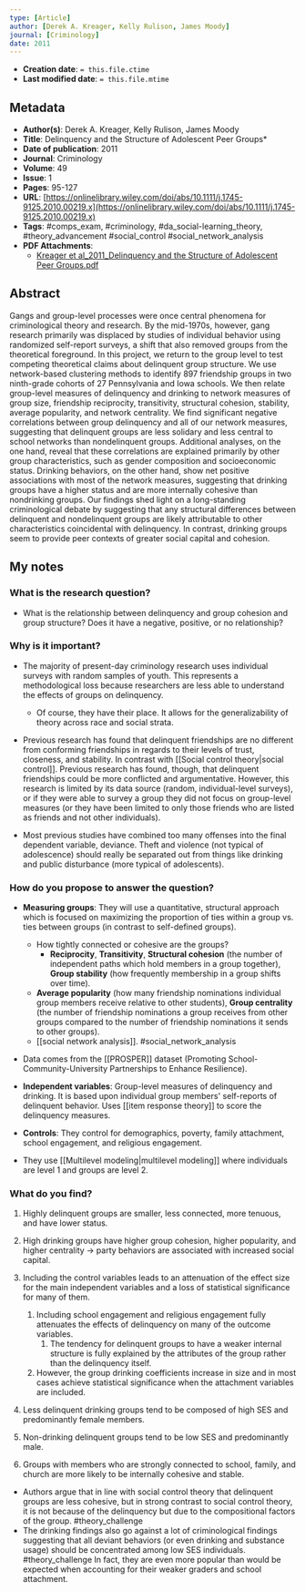 ```yaml
---
type: [Article]
author: [Derek A. Kreager, Kelly Rulison, James Moody]
journal: [Criminology]
date: 2011
---
```


* **Creation date**: `= this.file.ctime`
* **Last modified date**: `= this.file.mtime`

## Metadata

* **Author(s)**: Derek A. Kreager, Kelly Rulison, James Moody
* **Title**: Delinquency and the Structure of Adolescent Peer Groups*
* **Date of publication**: 2011
* **Journal**: Criminology
* **Volume**: 49
* **Issue**: 1
* **Pages**: 95-127
* **URL**: [https://onlinelibrary.wiley.com/doi/abs/10.1111/j.1745-9125.2010.00219.x](https://onlinelibrary.wiley.com/doi/abs/10.1111/j.1745-9125.2010.00219.x)
* **Tags**: #comps_exam, #criminology, #da_social-learning_theory, #theory_advancement #social_control #social_network_analysis 
* **PDF Attachments**:
  * [Kreager et al_2011_Delinquency and the Structure of Adolescent Peer Groups.pdf](zotero://open-pdf/library/items/H7PTVMTY)

## Abstract

Gangs and group-level processes were once central phenomena for criminological theory and research. By the mid-1970s, however, gang research primarily was displaced by studies of individual behavior using randomized self-report surveys, a shift that also removed groups from the theoretical foreground. In this project, we return to the group level to test competing theoretical claims about delinquent group structure. We use network-based clustering methods to identify 897 friendship groups in two ninth-grade cohorts of 27 Pennsylvania and Iowa schools. We then relate group-level measures of delinquency and drinking to network measures of group size, friendship reciprocity, transitivity, structural cohesion, stability, average popularity, and network centrality. We find significant negative correlations between group delinquency and all of our network measures, suggesting that delinquent groups are less solidary and less central to school networks than nondelinquent groups. Additional analyses, on the one hand, reveal that these correlations are explained primarily by other group characteristics, such as gender composition and socioeconomic status. Drinking behaviors, on the other hand, show net positive associations with most of the network measures, suggesting that drinking groups have a higher status and are more internally cohesive than nondrinking groups. Our findings shed light on a long-standing criminological debate by suggesting that any structural differences between delinquent and nondelinquent groups are likely attributable to other characteristics coincidental with delinquency. In contrast, drinking groups seem to provide peer contexts of greater social capital and cohesion.

## My notes

### What is the research question?

* What is the relationship between delinquency and group cohesion and group structure? Does it have a negative, positive, or no relationship?

### Why is it important?

* The majority of present-day criminology research uses individual surveys with random samples of youth. This represents a methodological loss because researchers are less able to understand the effects of groups on delinquency.
	* Of course, they have their place. It allows for the generalizability of theory across race and social strata.
	  
* Previous research has found that delinquent friendships are no different from conforming friendships in regards to their levels of trust, closeness, and stability. In contrast with [[Social control theory|social control]]. Previous research has found, though, that delinquent friendships could be more conflicted and argumentative. However, this research is limited by its data source (random, individual-level surveys), or if they were able to survey a group they did not focus on group-level measures (or they have been limited to only those friends who are listed as friends and not other individuals).
  
*  Most previous studies have combined too many offenses into the final dependent variable, deviance. Theft and violence (not typical of adolescence) should really be separated out from things like drinking and public disturbance (more typical of adolescents).

### How do you propose to answer the question?

* **Measuring groups**: They will use a quantitative, structural approach which is focused on maximizing the proportion of ties within a group vs. ties between groups (in contrast to self-defined groups).
	* How tightly connected or cohesive are the groups?
		* **Reciprocity**, **Transitivity**, **Structural cohesion** (the number of independent paths which hold members in a group together), **Group stability** (how frequently membership in a group shifts over time).
	* **Average popularity** (how many friendship nominations individual group members receive relative to other students), **Group centrality** (the number of friendship nominations a group receives from other groups compared to the number of friendship nominations it sends to other groups).
	* [[social network analysis]]. #social_network_analysis 
	  
* Data comes from the [[PROSPER]] dataset (Promoting School-Community-University Partnerships to Enhance Resilience).
  
* **Independent variables**: Group-level measures of delinquency and drinking. It is based upon individual group members' self-reports of delinquent behavior. Uses [[item response theory]] to score the delinquency measures.
  
* **Controls**: They control for demographics, poverty, family attachment, school engagement, and religious engagement.
  
* They use [[Multilevel modeling|multilevel modeling]] where individuals are level 1 and groups are level 2.

### What do you find?

1. Highly delinquent groups are smaller, less connected, more tenuous, and have lower status.
2. High drinking groups have higher group cohesion, higher popularity, and higher centrality -> party behaviors are associated with increased social capital.
   
1. Including the control variables leads to an attenuation of the effect size for the main independent variables and a loss of statistical significance for many of them. 
	1. Including school engagement and religious engagement fully attenuates the effects of delinquency on many of the outcome variables.
		1. The tendency for delinquent groups to have a weaker internal structure is fully explained by the attributes of the group rather than the delinquency itself.
	2. However, the group drinking coefficients increase in size and in most cases achieve statistical significance when the attachment variables are included.
2. Less delinquent drinking groups tend to be composed of high SES and predominantly female members.
3. Non-drinking delinquent groups tend to be low SES and predominantly male.
4. Groups with members who are strongly connected to school, family, and church are more likely to be internally cohesive and stable.

* Authors argue that in line with social control theory that delinquent groups are less cohesive, but in strong contrast to social control theory, it is not because of the delinquency but due to the compositional factors of the group. #theory_challenge 
* The drinking findings also go against a lot of criminological findings suggesting that all deviant behaviors (or even drinking and substance usage) should be concentrated among low SES individuals. #theory_challenge In fact, they are even more popular than would be expected when accounting for their weaker graders and school attachment.